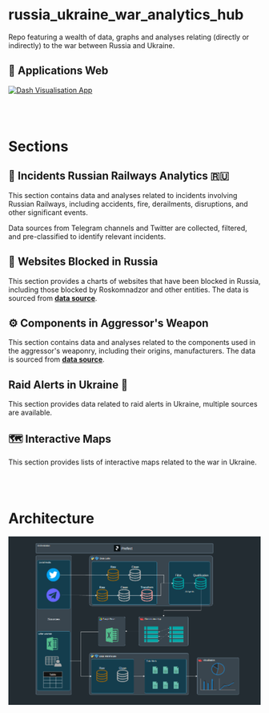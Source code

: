 # russia_ukraine_war_analytics_hub
Repo featuring a wealth of data, graphs and analyses relating (directly or indirectly) to the war between Russia and Ukraine.
<br/>

## 🔗 Applications Web

[![Dash Visualisation App](https://img.shields.io/badge/📊_Dash-Visualisation_App-blue?style=for-the-badge&logo=plotly&logoColor=white)](https://ukraine-war-datahub.eu/)

<br/>
<br/>

# Sections

## 🚂 Incidents Russian Railways Analytics 🇷🇺
This section contains data and analyses related to incidents involving Russian Railways, including accidents, fire, derailments, disruptions, and other significant events.

Data sources from Telegram channels and Twitter are collected, filtered, and pre-classified to identify relevant incidents.
<br/>

## 🚫 Websites Blocked in Russia
This section provides a charts of websites that have been blocked in Russia, including those blocked by Roskomnadzor and other entities. The data is sourced from [**data source**](https://www.top10vpn.com/research/websites-blocked-in-russia/).
<br/>

## ⚙️ Components in Aggressor's Weapon
This section contains data and analyses related to the components used in the aggressor's weaponry, including their origins, manufacturers.
	The data is sourced from [**data source**](https://war-sanctions.gur.gov.ua/en/components).
<br/>

## Raid Alerts in Ukraine 🚨
This section provides data related to raid alerts in Ukraine, multiple sources are available.
<br/>

## 🗺️ Interactive Maps
This section provides lists of interactive maps related to the war in Ukraine.

<br/>
<br/>

# Architecture

![Architecture](./viz_app/assets/images/architecture_project.png)